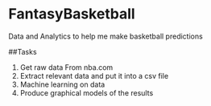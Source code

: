 # FantasyBasketball
Data and Analytics to help me make basketball predictions

##Tasks
1. Get raw data From nba.com
2. Extract relevant data and put it into a csv file
3. Machine learning on data
4. Produce graphical models of the results
